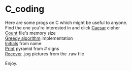 # C_coding

Here are some progs on C which might be useful to anyone.  
Find the one you're interested in and click 
[Caesar](https://github.com/AlexKuchynskyi/C_coding/blob/master/Caesar_cipher) cipher  
[Count](https://github.com/AlexKuchynskyi/C_coding/blob/master/counting_file) file's memory size  
[Greedy algorithm](https://github.com/AlexKuchynskyi/C_coding/blob/master/Greedy_algorithm) implementation  
[Initials](https://github.com/AlexKuchynskyi/C_coding/blob/master/Initials_from_name) from name  
[Print](https://github.com/AlexKuchynskyi/C_coding/blob/master/Pyramid%20from%20%23) pyramid from # signs  
[Recover](https://github.com/AlexKuchynskyi/C_coding/blob/master/Recover) .jpg pictures from the .raw file  

Enjoy.

